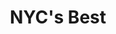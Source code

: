 ---
layout: case
name: nycbest
title: NYC's Best
tagline: Accessible and straightforward pet adoption site
button: Responsive Web App
description:
  - NYC’s Best is an animal shelter with three locations in New York City. They are dedicated to rescuing, rehabilitating, and finding forever homes for homeless and abandoned cats, dogs, and rabbits.
  - We aimed to provide its patrons with a quick way to **easily find and adopt a pet**.
backLink: /cases/nonna
nextPage:
  title: About
  link: /about
banner:
  deliverable: Responsive website
  roles:
    - Concept
    - Research
    - Visuals
    - Interaction
  duration: Dec - Feb 2023
  tool: Adobe XD
overview:
  problem: "Finding our new furry best friend and family member is one of the biggest decisions we make in our lives, yet available pet adoption sites often fail to reflect that reality. Whether you’re experienced or a first-time pet parent, you likely have your own, unique criteria that you’re looking for. Yet, **why is it so difficult to browse pet adoption sites?**"
  examples:
    - description: It often takes multiple clicks, each opening a new tab, to even reach the list of adoptable pets. Aside from the amount of clicks needed, the information is also cluttered and overwhelming to skim.
      image: example1.png
      caption: Layout of existing pet adoption site
      rounded: true
    - description: These sites often only cater to a specific user context– those using a computer–and fail to consider the needs of those accessing from a phone or tablet.
      image: example2.png
  list: true
  solution:
    title: Redesigning the adoption flow
    description:
      - paragraph: These pain points led me to to design a responsive website for a local pet adoption organization. Let’s call it NYC’s Best, a no-kill animal shelter with three locations in New York City. They are dedicated to rescuing, rehabilitating, and finding forever homes for homeless and abandoned cats, dogs, and rabbits.
      - paragraph: To stand out in the market, I aimed to design a user-friendly, responsive website that features **clear navigation** and **an efficient search and adoption process**. Above all, I wanted it to be a positive experience that reflects the excitement of starting a new chapter in your life.
      - paragraph: “We’d like to help our patrons through the pet-finding process by **providing search options that mirror their own criteria.**”
        quote: true
research:
  description:
    - I began with secondary research on what criteria potential adopters use to search for a new pet. I learned that the criteria used varies between cat adopters and dog adopters. **Personality and behavior ranked highest for cat adopters**, while **dog adopters prioritized physical characteristics**, such as breed.
    - Of the eight individuals I interviewed, I found that **meeting the pet in person was the ultimate deciding factor**, even for those who had already had their heart set on that specific pet prior to coming to the shelter.
    - "I created two personas based on these findings: **the dog adopter** and **cat adopter**."
  personas:
    - title: The Dog Adopter
      age: 28
      job: Dental hygienist
      image: portrait1.png
      description:
        - Niamh is a dental hygienist at a clinic in Detroit. She’s finally reached a place in her life where she feels more settled, with a stable job and relationship. She’s always wanted to adopt a dog but wanted to wait until she felt ready.
        - Now she’s committed to finding a dog and has a few breeds in mind but the searching process has frustrated her due to unfilterable listings and unclear adoption processes.
    - title: The Cat Adopter
      age: 21
      job: College Senior
      image: portrait2.png
      description:
        - Winston is a senior in college living in Seattle. He didn’t grow up with pets but he’s interested in adopting a cat because he’s heard that cats are better for first-time pet parents.
        - He doesn’t know where to start so he’s looked at multiple animal shelter sites but decided to just go to a shelter in person after seeing the limited filters, vague personality descriptions, and complex adoption processes.
  challenges:
    description: "I reframed the insights from the research as improvement opportunities for the NYC’s Best site:"
    list:
        - "Users want **descriptive filters** that reflect their own criteria."
        - "Users want a **simple adoption process** that saves them time."
  competitive_analysis:
    summary:
        - After gaining an understanding of the user needs and context, I wanted to evaluate how existing animal shelters approached solving these user problems.
        - I selected **two direct competitors** among local animal shelters, along with **two indirect competitors** that offer services for pet owners.
    competitors:
        - competitor1.png
        - competitor2.png
        - competitor3.png
        - competitor4.png
    analysis: I rated each on aspects like desktop website experience, features, user flow, navigation, brand identity, and descriptiveness. **App or mobile website experience, accessibility, and user flow each received at least two ‘Needs work’ ratings**. Half of the competitors’ sites weren’t optimized for mobile or assistive technologies, preventing key information from being accessible at all. In addition, important information like adoptable cats or service availability was difficult to find on the site itself, involving multiple clicks and scrolling, or hidden until registration.
  insight: Users need a fully responsive, assistive-technology friendly site with easy access to key information.
ideation:
  summary: Using **How Might We questions**, I brainstormed different approaches to rethinking the pet adoption flow.
  title: "How might we..."
  tables: 
    - title: Amp up the good?
      image: ideation_figure1.png
      list: 
        - Quiz to be matched with pets
        - Pet spotlights for those at shelter longest
        - Online scheduling to meet
        - Dating-app-like pet profiles
    - title: Change the status quo?
      image: ideation_figure2.png
      list: 
        - 1-2-3 steps adoption process
        - Choose filters on homepage that matter most to you
        - Randomize results/profiles
        - Foster for a night
    - title: Break the POV into pieces?
      image: ideation_figure3.png
      list: 
        - Digestible pet profiles (map w/ shelter location)
        - Standardized profile sections
        - Share profile with shelter to be matched
        - Processing status on pet profile
  after:
    - description: "I then sketched out eight of these ideas using the **Crazy Eights exercise** to visualize how they would work:"
    - image: ideation_after1.png
      description: Next, I sketched out four different iterations of the homepage, with a focus on avoiding a text-heavy screen for a quicker browsing experience. I also added some of my ideas from the above exercises, like **pet profile spotlights** and a **1-2-3 step adoption process**.
    - image: ideation_after2.png
      description: For the refined version (on the right), I prioritized a **quick and easy way to search pet profiles** using filters like location and pet type to help users save time.
sitemap:
  summary: "**Difficulty with website navigation** was a primary pain point for users, so I aimed to make the information architecture **simple and intuitive**. I created the sitemap with the common structure used by existing animal shelters in mind."
wireframes:
  - summary: The first iteration of wireframes included features generated during the ideation exercises–**a search bar, 3-step breakdown of the adoption process, pet spotlights**. I included multiple ways to enter the adoption flow on the homepage through search, pet categories, and the top navigation bar.
    image: wireframe.png
  - image: wireframe1.png
  - summary: "For the second iteration, I switched up the layout to make each section more visually engaging, digestible, and concise. I prioritized keeping pet spotlights above the fold because they feature the top criteria for both cat and dog adopters: personality and physical characteristics. I also got rid of the profile carousels categorized by personality in favor of displaying all profiles, supplemented by descriptive filters, to serve the needs of both cat and dog adopters."
    image: wireframe2.png
testing:
  notes:
    - I conducted an **unmoderated usability study** with five participants to evaluate the low-fidelity prototype and **discover what specific challenges users face in the navigation and pet adoption process**.
    - Three of the five participants were current cat or dog parents, while the remaining two didn’t have pets but had previously considered the possibility of adopting.
  image: test.gif
  linear: true
  tests:
    - View adoptable pet profiles.
    - Select a cat profile.
    - Apply to adopt the cat.
    - Schedule an appointment to meet them.
solution:
  images: 
    - image: design.png
      shadow: true
    - image: design2.png
      shadow: true
  examples:
    - title: User Flow
      before: The usability study uncovered some aspects of the user flow that weren’t as intuitive as I had imagined. Firstly, the low-fidelity prototype featured an overlay previewing the profile for quick browsing, but users expressed confusion about not being directly taken to the profile from the listings page. Secondly, users were confused about whether to fill out the adoption application or schedule the Meet-and-Greet first.
      images:
        - image: solution1.png
          caption: Final design
      after: To address these user needs, I eliminated the unnecessary elements to make the user flow more streamlined and straightforward. I reordered the adoption process based on feedback that users would like to meet the pet before investing time in the adoption application. I then highlighted the two actions that a user may want to take at the top of the profile, and featured hyperlinks under the adoption process breakdown as well.
    - title: Adoption Application
      before: The overall feedback about the adoption application was that it was too long and involved too much scrolling. Users pointed out that there should be a way to select whether certain sections were applicable or not because it lengthened the application considerably.
      images:
        - image: solution2.gif
          caption: Final design
      after: In addition to adding conditional questions that either skip or unfurl additional questions, I considered how to make the application more engaging. After cutting out the non-essential questions, I played with the color scheme and size of the response boxes to make the overall application more digestible and skimmable. For my final designs, I also added a progress bar with textual and visual cues to discourage drop-off.
prototype:
  image: prototype.gif
takeaways:
  summary: This was my second portfolio project in the Google UX Design certificate program, as well as my first experience designing with Adobe XD. Designing for bigger screen sizes for the first time felt very daunting initially, but I learned to appreciate the blank real estate and the value of white space.
  lessons:
    - lesson: Research
      learning: I learned the importance of backing my designs with data from my research and the usability study. I felt a bit stuck when I first designed the application flow so the feedback from the usability study was essential in informing my approach for the next iteration of designs.
    - lesson: Design Sprint
      learning: I learned that defining what is and isn’t within the project scope is an essential aspect of designing under time constraints. Unlike the first portfolio project for the Google UX Design course, multiple steps of the design process were outlined in a week’s work. This structure gave me some experience tackling weekly design sprints.
  next_steps:
    - Conduct a third usability study to evaluate whether the pain points users experienced have been effectively addressed
    - Conduct more user research to determine any new areas of need, such as customer reviews and pickup/delivery feedback
---